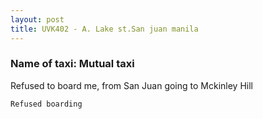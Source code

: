 ```yaml
---
layout: post
title: UVK402 - A. Lake st.San juan manila
---
```


### Name of taxi: Mutual taxi

Refused to board me, from San Juan going to Mckinley Hill

```Refused boarding```

